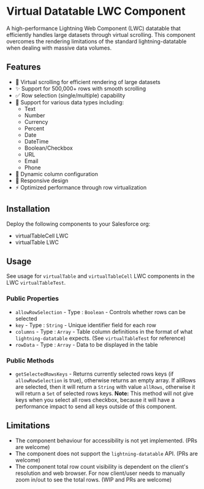 # Virtual Datatable LWC Component

A high-performance Lightning Web Component (LWC) datatable that efficiently handles large datasets through virtual scrolling. This component overcomes the rendering limitations of the standard lightning-datatable when dealing with massive data volumes.

## Features

- 🚀 Virtual scrolling for efficient rendering of large datasets
- ✨ Support for 500,000+ rows with smooth scrolling
- ✅ Row selection (single/multiple) capability
- 🎯 Support for various data types including:
  - Text
  - Number
  - Currency
  - Percent
  - Date
  - DateTime
  - Boolean/Checkbox
  - URL
  - Email
  - Phone
- 🔄 Dynamic column configuration
- 📱 Responsive design
- ⚡ Optimized performance through row virtualization

## Installation

Deploy the following components to your Salesforce org:

- virtualTableCell LWC
- virtualTable LWC

## Usage

See usage for `virtualTable` and `virtualTableCell` LWC components in the LWC `virtualTableTest`.

### Public Properties

- `allowRowSelection` - Type : `Boolean` - Controls whether rows can be selected
- `key` - Type : `String` - Unique identifier field for each row
- `columns` - Type : `Array` - Table column definitions in the format of what `lightning-datatable` expects. (See `virtualTableTest` for reference)
- `rowData` - Type : `Array` - Data to be displayed in the table

### Public Methods

- `getSelectedRowsKeys` - Returns currently selected rows keys (if `allowRowSelection` is true), otherwise returns an empty array. If allRows are selected, then it will return a `String` with value `allRows`, otherwise it will return a `Set` of selected rows keys.
**Note:** This method will not give keys when you select all rows checkbox, because it will have a performance impact to send all keys outside of this component.

## Limitations

- The component behaviour for accessibility is not yet implemented. (PRs are welcome)
- The component does not support the `lightning-datatable` API. (PRs are welcome)
- The component total row count visibility is dependent on the client's resolution and web browser. For now client/user needs to manually zoom in/out to see the total rows. (WIP and PRs are welcome)
